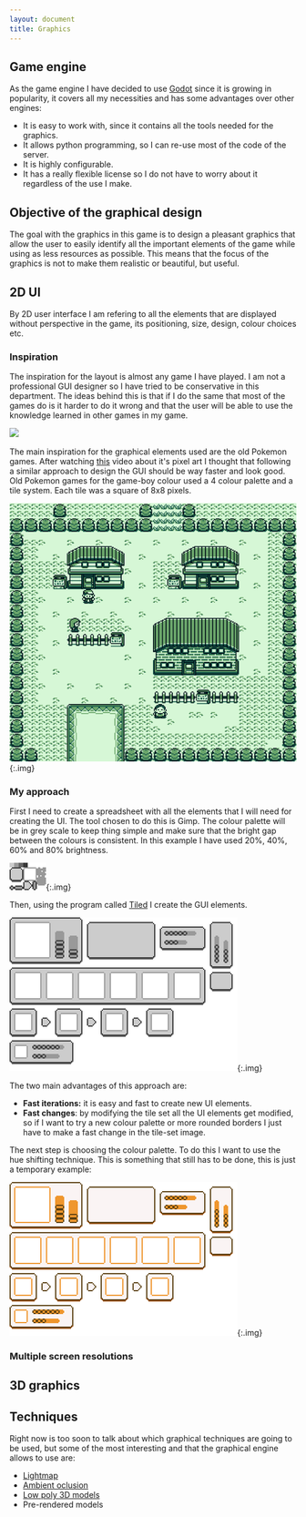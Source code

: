 ```yaml
---
layout: document
title: Graphics
---
```


## Game engine

As the game engine I have decided to use [Godot](https://godotengine.org/) since it is growing in popularity, it covers all my necessities and has some advantages over other engines:

- It is easy to work with, since it contains all the tools needed for the graphics.
- It allows python programming, so I can re-use most of the code of the server.
- It is highly configurable.
- It has a really flexible license so I do not have to worry about it regardless of the use I make.



## Objective of the graphical design

The goal with the graphics in this game is to design a pleasant graphics that allow the user to easily identify all the important elements of the game while using as less resources as possible. This means that the focus of the graphics is not to make them realistic or beautiful, but useful.

## 2D UI

By 2D user interface I am refering to all the elements that are displayed without perspective in the game, its positioning, size, design, colour choices etc.

### Inspiration

The inspiration for the layout is almost any game I have played. I am not a professional GUI designer so I have tried to be conservative in this department. The ideas behind this is that if I do the  same that most of the games do is it harder to do it wrong and that the user will be able to use the knowledge learned in other games in my game.

![](/home/edoelas/git/tfgblog/assets/images/Guilayout.svg)



The main inspiration for the graphical elements used are the old Pokemon games. After watching [this](https://www.youtube.com/watch?v=gwF0L55kIgg) video about it's pixel art I thought that following a similar approach to design the GUI should be way faster and look good. Old Pokemon games for the game-boy colour used a 4 colour palette and a tile system. Each tile was a square of 8x8 pixels.

![Pokemon Screenshot](./../assets/images/pokemon.png){:.img}

### My approach

First I need to create a spreadsheet with all the elements that I will need for creating the UI. The tool chosen to do this is Gimp. The colour palette will be in grey scale to keep thing simple and make sure that the bright gap between the colours is consistent. In this example I have used 20%, 40%, 60% and 80% brightness. 



![](./../assets/images/spreadsheet1.png){:.img}

Then, using the program called [Tiled](https://www.mapeditor.org/) I create the GUI elements.

![](./../assets/images/test2_map.png){:.img}

The two main advantages of this approach are:

- **Fast iterations:** it is easy and fast to create new UI elements.
- **Fast changes**: by modifying the tile set all the UI elements get modified, so if I want to try a new colour palette or more rounded borders I just have to make a fast change in the tile-set image.

The next step is choosing the colour palette. To do this I want to use the hue shifting technique. This is something that still has to be done, this is just a temporary example:

![](./../assets/images/test2_map_colour.png){:.img}

### Multiple screen resolutions



## 3D graphics





## Techniques

Right now is too soon to talk about which graphical techniques are going to be used, but some of the most interesting and that the graphical engine allows to use are:

-  [Lightmap](https://en.wikipedia.org/wiki/Lightmap) 
- [Ambient oclusion](https://en.wikipedia.org/wiki/Ambient_occlusion#Implementation)
- [Low poly 3D models](https://en.wikipedia.org/wiki/Low_poly)
- Pre-rendered models 

